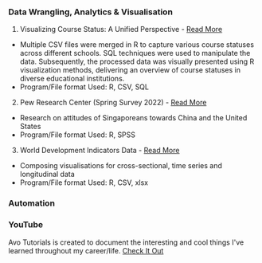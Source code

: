 ### Data Wrangling, Analytics & Visualisation
1. Visualizing Course Status: A Unified Perspective - [Read More](https://kfkyyian1.github.io/wdiexploration/)
- Multiple CSV files were merged in R to capture various course statuses across different schools. SQL techniques were used to manipulate the data. Subsequently, the processed data was visually presented using R visualization methods, delivering an overview of course statuses in diverse educational institutions.
- Program/File format Used: R, CSV, SQL

2. Pew Research Center (Spring Survey 2022) - [Read More](https://kfkyyian1.github.io/pewresearchcenter_springsurvey2022/)
- Research on attitudes of Singaporeans towards China and the United States
- Program/File format Used: R, SPSS

3. World Development Indicators Data - [Read More](https://kfkyyian1.github.io/wdiexploration/)
- Composing visualisations for cross-sectional, time series and longitudinal data
- Program/File format Used: R, CSV, xlsx

### Automation


### YouTube
Avo Tutorials is created to document the interesting and cool things I've learned throughout my career/life.
[Check It Out](https://www.youtube.com/@avotutorials/featured)
